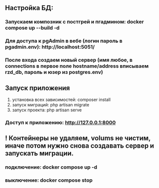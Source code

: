 ## Настройка БД:
### Запускаем композник с постгрей и пгадмином: docker compose up --build -d
### Для доступа к pgAdmin в вебе (логин пароль в pgadmin.env): http://localhost:5051/
### После входа создаем новый сервер (имя любое, в connections в первое поле hostname/address вписываем rzd_db, пароль и юзер из postgres.env)
## Запуск приложения
1. установка всех зависимостей: composer install
2. запуск миграций: php artisan migrate
3. запуск проекта: php artisan serve
### Доступ к приложению: http://127.0.0.1:8000

## ! Контейнеры не удаляем, volums не чистим, иначе потом нужно снова создавать сервер и запускать миграции.
### подключение: docker compose up -d
### выключение: docker compose stop